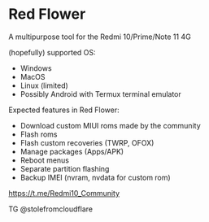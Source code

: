 # Red Flower
A multipurpose tool for the Redmi 10/Prime/Note 11 4G 

(hopefully) supported OS:
- Windows
- MacOS
- Linux (limited)
- Possibly Android with Termux terminal emulator

Expected features in Red Flower:
- Download custom MIUI roms made by the community
- Flash roms
- Flash custom recoveries (TWRP, OFOX)
- Manage packages (Apps/APK)
- Reboot menus
- Separate partition flashing
- Backup IMEI (nvram, nvdata for custom rom)

https://t.me/Redmi10_Community

TG @stolefromcloudflare
